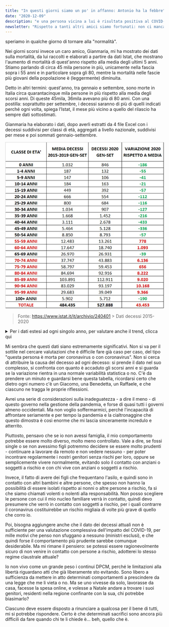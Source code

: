 ```yaml
---
title: "In questi giorni siamo un po' in affanno: Antonio ha la febbre"
date: "2020-12-09"
description: "e una persona vicina a lui è risultata positiva al COVID-19. Ieri mattina l'ho portato a fare il tampone, per fortuna è negativo,"
newsletter: "Rispetto a tanti altri amici siamo fortunati: non ci manca nulla e le restrizioni ci pesano solo relativamente. Tanti sono in grave difficoltà invece, di salute o economicamente. Spero nessuno se la prenda se oggi faccio delle considerazioni che per queste persone sarebbero forse un po' oziose."
---
```


speriamo in qualche giorno di tornare alla "normalità".

Nei giorni scorsi invece un caro amico, Gianmaria, mi ha mostrato dei dati sulla mortalità, da lui raccolti e elaborati a partire da dati Istat, che mostrano l'aumento di mortalità di quest'anno rispetto alla media degli ultimi 5 anni. Stiamo parlando di circa 45 mila persone in più, unicamente nella fascia sopra i 55 anni e in particolare sopra gli 80, mentre la mortalità nelle fascie più giovani della popolazione è (leggermente) diminuita.

Detto in altri termini: quest'anno, tra gennaio e settembre, sono morte in Italia circa quarantacinque mila persone in più rispetto alla media degli scorsi anni. Di queste 45mila, 36mila avevano più di 80 anni. Con una postilla: soprattutto per settembre, i decessi saranno di più di quelli indicati perché ogni volta, spiega l’Istat, il mese più vicino a quello del rilascio ha sempre dati sottostimati.

Gianmaria ha elaborato i dati, dopo averli estratti da 4 file Excel con i decessi suddivisi per classi di età, aggregati a livello nazionale, suddivisi per mese e poi sommati gennaio-settembre.

![Dati decessi 2015-2020](./decessi-short2015-2020.png)

> Fonte: https://www.istat.it/it/archivio/240401 > Dati decessi 2015-2020

<details class="m-p">
<summary>
Per i dati estesi ad ogni singolo anno, per valutare anche il trend, clicca qui
</summary>

![Dati decessi 2015-2020 estesi](./decessi2015-2020.png)

</details>

Mi sembra che questi dati siano estremamente significativi. Non si va per il sottile nel cercare valutazioni che è difficile fare già caso per caso, del tipo "questa persona è morta per coronavirus o con coronavirus". Non si cerca di attribuire la causa del decesso ad ogni decesso: si prende il dato nel suo complesso, si confronta con quanto è accaduto gli scorsi anni e si guarda se la variazione rientra in una normale variabilità statistica o no. C'è da prendere un minuto e guardarsi bene questa tabella, ricordarsi certo che dietro ogni numero c'è un Giacomo, una Benedetta, un Raffaele, e che ciascuno ne tragga le proprie riflessioni.

Avrei una serie di considerazioni sulla inadeguatezza - a dire il meno - di questo governo nella gestione della pandemia, e forse di quasi tutti i governi almeno occidentali. Ma non voglio soffermarmici, perché l'incapacità di affrontare seriamente e per tempo la pandemia e la cialtronaggine che questo dimostra è così enorme che mi lascia sinceramente incredulo e atterrito.

Piuttosto, pensavo che se io non avessi famiglia, il mio comportamento potrebbe essere molto diverso, molto meno controllato. Vale a dire, se fossi single o se non avessimo figli potremmo decidere se essere molto prudenti - continuare a lavorare da remoto e non vedere nessuno - per poter incontrare regolarmente i nostri genitori senza rischi per loro, oppure se semplicemente vivere normalmente, evitando solo il contatto con anziani o soggetti a rischio e con chi vive con anziani o soggetti a rischio.

Invece, il fatto di avere dei figli che frequentano l'asilo, e quindi sono in contatto con altri bambini e altre persone, che spesso non hanno la possibilità di essere isolati rispetto ai nonni o altre persone a rischio, fa sì che siamo chiamati volenti o nolenti alla responsabilità. Non posso scegliere le persone con cui il mio nucleo familiare verrà in contatto, quindi devo presumere che verrò in contatto con soggetti a rischio, per i quali contrarre il coronavirus costituirebbe un rischio migliaia di volte più grave di quello che corro io.

Poi, bisogna aggiungere anche che il dato dei decessi attuali non è sufficiente per una valutazione complessiva dell'impatto del COVID-19, per mille motivi che penso non sfuggano a nessuno (ministri esclusi), e che quindi forse il comportamento più prudente sarebbe comunque desiderabile. Ma mi rimane il pensiero: se potessi essere ragionevolmente sicuro di non venire in contatto con persone a rischio, adotterei lo stesso regime claustrale attuale?

Io non vivo come un grande peso i continui DPCM, perché le limitazioni alla libertà riguardano atti che già liberamente sto evitando. Sono libero a sufficienza da mettere in atto determinati comportamenti a prescindere da una legge che me li vieta o no. Ma se uno vivesse da solo, lavorasse da casa, facesse la spesa online, e volesse a Natale andare a trovare i suoi genitori, residenti nella regione confinante con la sua, chi potrebbe biasimarlo?

Ciascuno deve essere disposto a rinunciare a qualcosa per il bene di tutti, mi si potrebbe rispondere. Certo è che determinati sacrifici sono ancora più difficili da fare quando chi te li chiede è... beh, quello che è.
